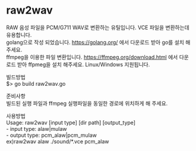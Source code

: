 # raw2wav
RAW 음성 파일을 PCM/G711 WAV로 변환하는 유틸입니다. VCE 파일을 변환하는데 유용합니다.  
golang으로 작성 되었습니다. https://golang.org/ 에서 다운로드 받아 go를 설치 해주세요.  
ffmpeg을 이용한 파일 변환입니다. https://ffmpeg.org/download.html 에서 다운로드 받아 ffpmeg을 설치 해주세요. Linux/Windows 지원됩니다.  

빌드방법  
$> go build raw2wav.go  

준비사항  
빌드된 실행 파일과 ffmpeg 실행파일을 동일한 경로에 위치하게 해 주세요.  

사용방법  
Usage: raw2wav [input type] [dir path] [output_type]  
    - input type: alaw|mulaw  
    - output type: pcm_alaw|pcm_mulaw  
        ex)raw2wav alaw ./sound/*.vce pcm_alaw  
